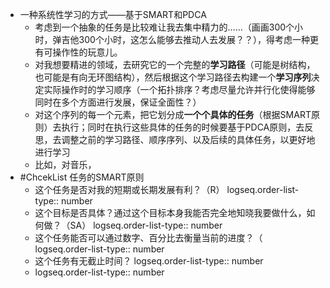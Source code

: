- 一种系统性学习的方式——基于SMART和PDCA
	- 考虑到一个抽象的任务是比较难让我去集中精力的……（画画300个小时，弹吉他300个小时，这怎么能够去推动人去发展？？），得考虑一种更有可操作性的玩意儿。
	- 对我想要精进的领域，去研究它的一个完整的**学习路径**（可能是树结构，也可能是有向无环图结构），然后根据这个学习路径去构建一个**学习序列**决定实际操作时的学习顺序（一个拓扑排序？考虑尽量允许并行化使得能够同时在多个方面进行发展，保证全面性？）
	- 对这个序列的每一个元素，把它划分成**一个个具体的任务**（根据SMART原则）去执行；同时在执行这些具体的任务的时候要基于PDCA原则，去反思，去调整之前的学习路径、顺序序列、以及后续的具体任务，以更好地进行学习
	- 比如，对音乐，
- #ChcekList 任务的SMART原则
	- 这个任务是否对我的短期或长期发展有利？（R）
	  logseq.order-list-type:: number
	- 这个目标是否具体？通过这个目标本身我能否完全地知晓我要做什么，如何做？（SA）
	  logseq.order-list-type:: number
	- 这个任务能否可以通过数字、百分比去衡量当前的进度？（
	  logseq.order-list-type:: number
	- 这个任务有无截止时间？
	  logseq.order-list-type:: number
	- logseq.order-list-type:: number